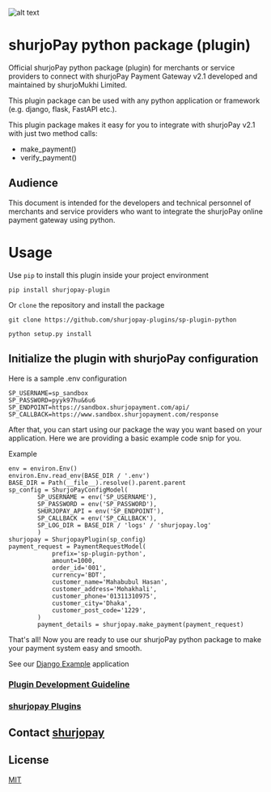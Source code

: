 ![alt text](https://shurjopay.com.bd/dev/images/shurjoPay.png)

# shurjoPay python package (plugin)
Official shurjoPay python package (plugin) for merchants or service providers to connect with shurjoPay Payment Gateway v2.1 developed and maintained by shurjoMukhi Limited.

This plugin package can be used with any python application or framework (e.g. django, flask, FastAPI etc.).

This plugin package makes it easy for you to integrate with shurjoPay v2.1 with just two method calls:

- make_payment()
- verify_payment()

## Audience

This document is intended for the developers and technical personnel of merchants and service providers who want to integrate the shurjoPay online payment gateway using python.

# Usage 

Use `pip` to install this plugin inside your project environment

```
pip install shurjopay-plugin
```
Or `clone` the repository and install the package

```
git clone https://github.com/shurjopay-plugins/sp-plugin-python

python setup.py install

```


## Initialize the plugin with shurjoPay configuration

Here is a sample .env configuration

```
SP_USERNAME=sp_sandbox
SP_PASSWORD=pyyk97hu&6u6
SP_ENDPOINT=https://sandbox.shurjopayment.com/api/
SP_CALLBACK=https://www.sandbox.shurjopayment.com/response
```
After that, you can start using our package the way you want based on your application. Here we are providing a basic example code snip for you.

Example

```
env = environ.Env()
environ.Env.read_env(BASE_DIR / '.env')
BASE_DIR = Path(__file__).resolve().parent.parent
sp_config = ShurjoPayConfigModel(
        SP_USERNAME = env('SP_USERNAME'),
        SP_PASSWORD = env('SP_PASSWORD'),
        SHURJOPAY_API = env('SP_ENDPOINT'),
        SP_CALLBACK = env('SP_CALLBACK'),
        SP_LOG_DIR = BASE_DIR / 'logs' / 'shurjopay.log'
        )
shurjopay = ShurjopayPlugin(sp_config)
payment_request = PaymentRequestModel(
            prefix='sp-plugin-python',
            amount=1000,
            order_id='001',
            currency='BDT',
            customer_name='Mahabubul Hasan',
            customer_address='Mohakhali',
            customer_phone='01311310975',
            customer_city='Dhaka',
            customer_post_code='1229',
        )
        payment_details = shurjopay.make_payment(payment_request)
```


That's all! Now you are ready to use our shurjoPay python package to make your payment system easy and smooth.

See our [Django Example](https://github.com/shurjopay-plugins/sp-plugin-usage-examples/tree/dev/django-app-python-plugin) application



### [Plugin Development Guideline](DEVELOPER_GUIDE.md)

### [shurjopay Plugins](https://github.com/shurjopay-plugins)

## Contact  [shurjopay](https://shurjopay.com.bd/#contacts)

## License

[MIT](LICENSE)

